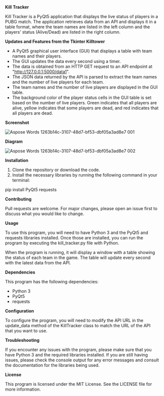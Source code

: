 ﻿**Kill** **Tracker**

Kill Tracker is a PyQt5 application that displays the live status of players in a PUBG match. The application retrieves data from an API and displays it in a table format, where the team names are listed in the left column and the players' status (Alive/Dead) are listed in the right column.

**Updates and Features from the Tkinter Killtower**

- A PyQt5 graphical user interface (GUI) that displays a table with team names and their players.
- The GUI updates the data every second using a timer.
- The data is obtained from an HTTP GET request to an API endpoint at "<http://127.0.0.1:5000/data1>".
- The JSON data returned by the API is parsed to extract the team names and the number of live players for each team.
- The team names and the number of live players are displayed in the GUI table.
- The background color of the player status cells in the GUI table is set based on the number of live players. Green indicates that all players are alive, yellow indicates that some players are dead, and red indicates that all players are dead.

**Screenshot**

![Aspose Words 1263b14c-3107-48d7-bf53-dbf05a3ad8e7 001](https://user-images.githubusercontent.com/37781149/233176854-bc96282f-abb7-4eca-b040-af5b0bf3747e.png)

**Diagram**

![Aspose Words 1263b14c-3107-48d7-bf53-dbf05a3ad8e7 002](https://user-images.githubusercontent.com/37781149/233176858-80932ae0-9187-460b-8a67-fb844cd7ef63.png)

**Installation**

1. Clone the repository or download the code.
1. Install the necessary libraries by running the following command in your terminal:

pip install PyQt5 requests 

**Contributing**

Pull requests are welcome. For major changes, please open an issue first to discuss what you would like to change.

**Usage**

To use this program, you will need to have Python 3 and the PyQt5 and requests libraries installed. Once those are installed, you can run the program by executing the kill\_tracker.py file with Python.

When the program is running, it will display a window with a table showing the status of each team in the game. The table will update every second with the latest data from the API.

**Dependencies**

This program has the following dependencies:

- Python 3
- PyQt5
- requests

**Configuration**

To configure the program, you will need to modify the API URL in the update\_data method of the KillTracker class to match the URL of the API that you want to use.

**Troubleshooting**

If you encounter any issues with the program, please make sure that you have Python 3 and the required libraries installed. If you are still having issues, please check the console output for any error messages and consult the documentation for the libraries being used.

**License**

This program is licensed under the MIT License. See the LICENSE file for more information.

